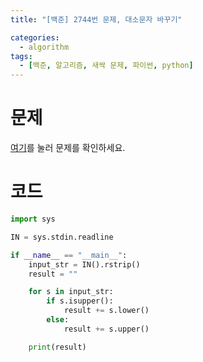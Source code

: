 ```yaml
---
title: "[백준] 2744번 문제, 대소문자 바꾸기"

categories:
  - algorithm
tags:
  - [백준, 알고리즘, 새싹 문제, 파이썬, python]
---
```


# 문제
[여기](https://www.acmicpc.net/problem/2744)를 눌러 문제를 확인하세요.
# 코드
```python
import sys

IN = sys.stdin.readline

if __name__ == "__main__":
    input_str = IN().rstrip()
    result = ""

    for s in input_str:
        if s.isupper():
            result += s.lower()
        else:
            result += s.upper()

    print(result)
```
